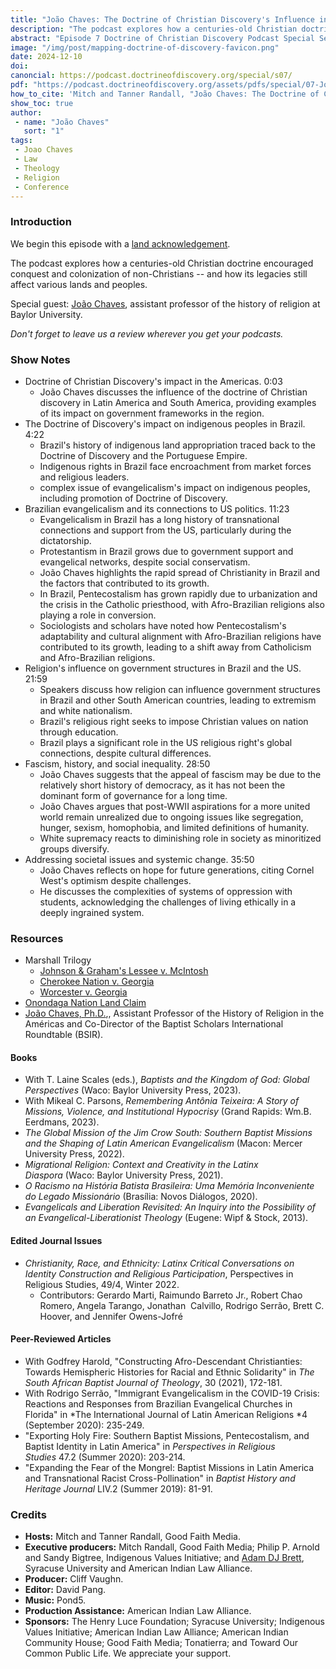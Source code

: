 ```yaml
---
title: "João Chaves: The Doctrine of Christian Discovery's Influence in the Americas" 
description: "The podcast explores how a centuries-old Christian doctrine encouraged conquest and colonization of non-Christians -- and how its legacies still affect various lands and peoples. Special guest: João Chaves, assistant professor of the history of religion at Baylor University."
abstract: "Episode 7 Doctrine of Christian Discovery Podcast Special Season - The podcast explores how a centuries-old Christian doctrine encouraged conquest and colonization of non-Christians -- and how its legacies still affect various lands and peoples.The podcast explores how a centuries-old Christian doctrine encouraged conquest and colonization of non-Christians -- and how its legacies still affect various lands and peoples. Special guest: João Chaves, assistant professor of the history of religion at Baylor University."
image: "/img/post/mapping-doctrine-of-discovery-favicon.png"
date: 2024-12-10
doi: 
canoncial: https://podcast.doctrineofdiscovery.org/special/s07/
pdf: "https://podcast.doctrineofdiscovery.org/assets/pdfs/special/07-Joao-Chaves-Influence-in-the-Americas.pdf"
how_to_cite: 'Mitch and Tanner Randall, "João Chaves: The Doctrine of Christian Discovery Influence in the Americas," _Doctrine of Christian Discovery_ (Podcast), February 20, 2024.'
show_toc: true
author: 
 - name: "João Chaves"
   sort: "1"
tags: 
 - Joao Chaves
 - Law
 - Theology
 - Religion
 - Conference
---
```

### Introduction

We begin this episode with a [land acknowledgement](https://podcast.doctrineofdiscovery.org/land/).

The podcast explores how a centuries-old Christian doctrine encouraged conquest and colonization of non-Christians -- and how its legacies still affect various lands and peoples.

Special guest: [João Chaves](https://religion.artsandsciences.baylor.edu/person/joao-chaves-phd), assistant professor of the history of religion at Baylor University.

*Don't forget to leave us a review wherever you get your podcasts.*


### Show Notes
- Doctrine of Christian Discovery's impact in the Americas. 0:03
  - João Chaves discusses the influence of the doctrine of Christian discovery in Latin America and South America, providing examples of its impact on government frameworks in the region.
- The Doctrine of Discovery's impact on indigenous peoples in Brazil. 4:22
  - Brazil's history of indigenous land appropriation traced back to the Doctrine of Discovery and the Portuguese Empire.
  - Indigenous rights in Brazil face encroachment from market forces and religious leaders.
  - complex issue of evangelicalism's impact on indigenous peoples, including promotion of Doctrine of Discovery.
- Brazilian evangelicalism and its connections to US politics. 11:23
  - Evangelicalism in Brazil has a long history of transnational connections and support from the US, particularly during the dictatorship.
  - Protestantism in Brazil grows due to government support and evangelical networks, despite social conservatism.
  - João Chaves highlights the rapid spread of Christianity in Brazil and the factors that contributed to its growth.
  - In Brazil, Pentecostalism has grown rapidly due to urbanization and the crisis in the Catholic priesthood, with Afro-Brazilian religions also playing a role in conversion.
  - Sociologists and scholars have noted how Pentecostalism's adaptability and cultural alignment with Afro-Brazilian religions have contributed to its growth, leading to a shift away from Catholicism and Afro-Brazilian religions.
- Religion's influence on government structures in Brazil and the US. 21:59
  - Speakers discuss how religion can influence government structures in Brazil and other South American countries, leading to extremism and white nationalism.
  - Brazil's religious right seeks to impose Christian values on nation through education.
  - Brazil plays a significant role in the US religious right's global connections, despite cultural differences.
- Fascism, history, and social inequality. 28:50
  - João Chaves suggests that the appeal of fascism may be due to the relatively short history of democracy, as it has not been the dominant form of governance for a long time.
  - João Chaves argues that post-WWII aspirations for a more united world remain unrealized due to ongoing issues like segregation, hunger, sexism, homophobia, and limited definitions of humanity.
  - White supremacy reacts to diminishing role in society as minoritized groups diversify.
- Addressing societal issues and systemic change. 35:50
  - João Chaves reflects on hope for future generations, citing Cornel West's optimism despite challenges.
  - He discusses the complexities of systems of oppression with students, acknowledging the challenges of living ethically in a deeply ingrained system.

### Resources
* Marshall Trilogy
  * [Johnson & Graham's Lessee v. McIntosh](https://www.oyez.org/cases/1789-1850/21us543)
  * [Cherokee Nation v. Georgia](https://supreme.justia.com/cases/federal/us/30/1/)
  * [Worcester v. Georgia](https://www.oyez.org/cases/1789-1850/31us515)
* [Onondaga Nation Land Claim](https://www.onondaganation.org/land-rights/)
* [João Chaves, Ph.D.](https://religion.artsandsciences.baylor.edu/person/joao-chaves-phd),, Assistant Professor of the History of Religion in the Américas and Co-Director of the Baptist Scholars International Roundtable (BSIR).
#### **Books**
- With T. Laine Scales (eds.), *Baptists and the Kingdom of God: Global Perspectives* (Waco: Baylor University Press, 2023).
- With Mikeal C. Parsons, *Remembering Antônia Teixeira: A Story of Missions, Violence, and Institutional Hypocrisy* (Grand Rapids: Wm.B. Eerdmans, 2023).
- *The Global Mission of the Jim Crow South: Southern Baptist Missions and the Shaping of Latin American Evangelicalism* (Macon: Mercer University Press, 2022).
- *Migrational Religion: Context and Creativity in the Latinx Diaspora* (Waco: Baylor University Press, 2021).
- *O Racismo na História Batista Brasileira: Uma Memória Inconveniente do Legado* *Missionário* (Brasília: Novos Diálogos, 2020).         
- *Evangelicals and Liberation Revisited: An Inquiry into the Possibility of an Evangelical-Liberationist Theology* (Eugene: Wipf & Stock, 2013).

#### **Edited Journal Issues**
- *Christianity, Race, and Ethnicity: Latinx Critical Conversations on Identity Construction and Religious Participation*, Perspectives in Religious Studies, 49/4, Winter 2022.
  - Contributors: Gerardo Marti, Raimundo Barreto Jr., Robert Chao Romero, Angela Tarango, Jonathan  Calvillo, Rodrigo Serrão, Brett C. Hoover, and Jennifer Owens-Jofré

#### **Peer-Reviewed Articles**
- With Godfrey Harold, "Constructing Afro-Descendant Christianties: Towards Hemispheric Histories for Racial and Ethnic Solidarity" in *The South African Baptist Journal of Theology*, 30 (2021), 172-181.
- With Rodrigo Serrão, "Immigrant Evangelicalism in the COVID-19 Crisis: Reactions and Responses from Brazilian Evangelical Churches in Florida" in *The International Journal of Latin American Religions *4 (September 2020): 235-249.
- "Exporting Holy Fire: Southern Baptist Missions, Pentecostalism, and Baptist Identity in Latin America" in *Perspectives in Religious Studies* 47.2 (Summer 2020): 203-214.
- "Expanding the Fear of the Mongrel: Baptist Missions in Latin America and Transnational Racist Cross-Pollination" in *Baptist History and Heritage Journal* LIV.2 (Summer 2019): 81-91.

### Credits

- **Hosts:** Mitch and Tanner Randall, Good Faith Media.
- **Executive producers:** Mitch Randall, Good Faith Media; Philip P. Arnold and Sandy Bigtree, Indigenous Values Initiative; and [Adam DJ Brett](https://adamdjbrett.com), Syracuse University and American Indian Law Alliance.
- **Producer:** Cliff Vaughn.
- **Editor:** David Pang.
- **Music:** Pond5.
- **Production Assistance:** American Indian Law Alliance.
- **Sponsors:** The Henry Luce Foundation; Syracuse
University; Indigenous Values Initiative; American Indian Law Alliance; American Indian Community House; Good Faith Media; Tonatierra; and
Toward Our Common Public Life. We appreciate your support.


